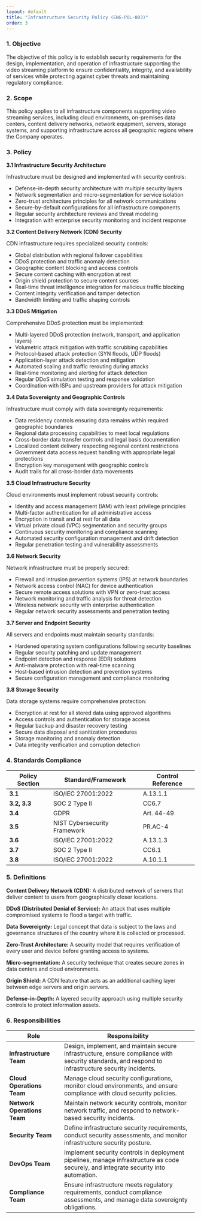 ```yaml
---
layout: default
title: "Infrastructure Security Policy (ENG-POL-003)"
order: 3
---
```


### 1. Objective

The objective of this policy is to establish security requirements for the design, implementation, and operation of infrastructure supporting the video streaming platform to ensure confidentiality, integrity, and availability of services while protecting against cyber threats and maintaining regulatory compliance.

### 2. Scope

This policy applies to all infrastructure components supporting video streaming services, including cloud environments, on-premises data centers, content delivery networks, network equipment, servers, storage systems, and supporting infrastructure across all geographic regions where the Company operates.

### 3. Policy

**3.1 Infrastructure Security Architecture**

Infrastructure must be designed and implemented with security controls:
- Defense-in-depth security architecture with multiple security layers
- Network segmentation and micro-segmentation for service isolation
- Zero-trust architecture principles for all network communications
- Secure-by-default configurations for all infrastructure components
- Regular security architecture reviews and threat modeling
- Integration with enterprise security monitoring and incident response

**3.2 Content Delivery Network (CDN) Security**

CDN infrastructure requires specialized security controls:
- Global distribution with regional failover capabilities
- DDoS protection and traffic anomaly detection
- Geographic content blocking and access controls
- Secure content caching with encryption at rest
- Origin shield protection to secure content sources
- Real-time threat intelligence integration for malicious traffic blocking
- Content integrity verification and tamper detection
- Bandwidth limiting and traffic shaping controls

**3.3 DDoS Mitigation**

Comprehensive DDoS protection must be implemented:
- Multi-layered DDoS protection (network, transport, and application layers)
- Volumetric attack mitigation with traffic scrubbing capabilities
- Protocol-based attack protection (SYN floods, UDP floods)
- Application-layer attack detection and mitigation
- Automated scaling and traffic rerouting during attacks
- Real-time monitoring and alerting for attack detection
- Regular DDoS simulation testing and response validation
- Coordination with ISPs and upstream providers for attack mitigation

**3.4 Data Sovereignty and Geographic Controls**

Infrastructure must comply with data sovereignty requirements:
- Data residency controls ensuring data remains within required geographic boundaries
- Regional data processing capabilities to meet local regulations
- Cross-border data transfer controls and legal basis documentation
- Localized content delivery respecting regional content restrictions
- Government data access request handling with appropriate legal protections
- Encryption key management with geographic controls
- Audit trails for all cross-border data movements

**3.5 Cloud Infrastructure Security**

Cloud environments must implement robust security controls:
- Identity and access management (IAM) with least privilege principles
- Multi-factor authentication for all administrative access
- Encryption in transit and at rest for all data
- Virtual private cloud (VPC) segmentation and security groups
- Continuous security monitoring and compliance scanning
- Automated security configuration management and drift detection
- Regular penetration testing and vulnerability assessments

**3.6 Network Security**

Network infrastructure must be properly secured:
- Firewall and intrusion prevention systems (IPS) at network boundaries
- Network access control (NAC) for device authentication
- Secure remote access solutions with VPN or zero-trust access
- Network monitoring and traffic analysis for threat detection
- Wireless network security with enterprise authentication
- Regular network security assessments and penetration testing

**3.7 Server and Endpoint Security**

All servers and endpoints must maintain security standards:
- Hardened operating system configurations following security baselines
- Regular security patching and update management
- Endpoint detection and response (EDR) solutions
- Anti-malware protection with real-time scanning
- Host-based intrusion detection and prevention systems
- Secure configuration management and compliance monitoring

**3.8 Storage Security**

Data storage systems require comprehensive protection:
- Encryption at rest for all stored data using approved algorithms
- Access controls and authentication for storage access
- Regular backup and disaster recovery testing
- Secure data disposal and sanitization procedures
- Storage monitoring and anomaly detection
- Data integrity verification and corruption detection

### 4. Standards Compliance

| **Policy Section** | **Standard/Framework** | **Control Reference** |
| --- | --- | --- |
| **3.1** | ISO/IEC 27001:2022 | A.13.1.1 |
| **3.2, 3.3** | SOC 2 Type II | CC6.7 |
| **3.4** | GDPR | Art. 44-49 |
| **3.5** | NIST Cybersecurity Framework | PR.AC-4 |
| **3.6** | ISO/IEC 27001:2022 | A.13.1.3 |
| **3.7** | SOC 2 Type II | CC6.1 |
| **3.8** | ISO/IEC 27001:2022 | A.10.1.1 |

### 5. Definitions

**Content Delivery Network (CDN):** A distributed network of servers that deliver content to users from geographically closer locations.

**DDoS (Distributed Denial of Service):** An attack that uses multiple compromised systems to flood a target with traffic.

**Data Sovereignty:** Legal concept that data is subject to the laws and governance structures of the country where it is collected or processed.

**Zero-Trust Architecture:** A security model that requires verification of every user and device before granting access to systems.

**Micro-segmentation:** A security technique that creates secure zones in data centers and cloud environments.

**Origin Shield:** A CDN feature that acts as an additional caching layer between edge servers and origin servers.

**Defense-in-Depth:** A layered security approach using multiple security controls to protect information assets.

### 6. Responsibilities

| Role | Responsibility |
| --- | --- |
| **Infrastructure Team** | Design, implement, and maintain secure infrastructure, ensure compliance with security standards, and respond to infrastructure security incidents. |
| **Cloud Operations Team** | Manage cloud security configurations, monitor cloud environments, and ensure compliance with cloud security policies. |
| **Network Operations Team** | Maintain network security controls, monitor network traffic, and respond to network-based security incidents. |
| **Security Team** | Define infrastructure security requirements, conduct security assessments, and monitor infrastructure security posture. |
| **DevOps Team** | Implement security controls in deployment pipelines, manage infrastructure as code securely, and integrate security into automation. |
| **Compliance Team** | Ensure infrastructure meets regulatory requirements, conduct compliance assessments, and manage data sovereignty obligations. |
